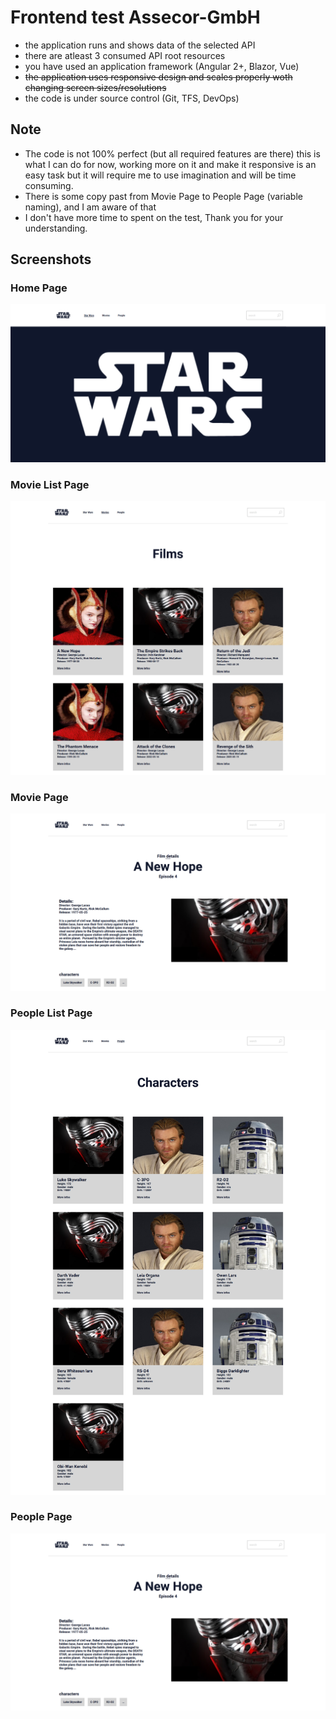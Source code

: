# Frontend test Assecor-GmbH
- the application runs and shows data of the selected API
- there are atleast 3 consumed API root resources
- you have used an application framework (Angular 2+, Blazor, Vue)
- ~~the application uses responsive design and scales properly woth changing screen sizes/resolutions~~ 
- the code is under source control (Git, TFS, DevOps)

## Note 
- The code is not 100% perfect (but all required features are there) this is what I can do for now, working more on it and make it responsive is an easy task but it will require me to use imagination and will be time consuming. 
- There is some copy past from Movie Page to People Page (variable naming), and I am aware of that
- I don't have more time to spent on the test, Thank you for your understanding.

## Screenshots

### Home Page
![home page](/screenshots/home.png?raw=true "Home Page")

### Movie List Page
![movie list page](/screenshots/movie-list.jpg?raw=true "Movie List Page")

### Movie Page
![movie page](/screenshots/movie.png?raw=true "Movie Page")


### People List Page
![people list page](/screenshots/people-list.jpg?raw=true "People List Page")

### People Page
![people page](/screenshots/movie.png?raw=true "People Page")